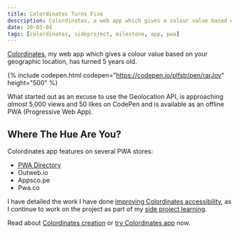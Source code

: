 ```yaml
---
title: Colordinates Turns Five
description: Colordinates, a web app which gives a colour value based on your geographic location, has turned 5
date: 20-03-04
tags: [colordinates, sideproject, milestone, app, pwa]
---
```


[Colordinates](/blog/colordinates/), my web app which gives a colour value based on your geographic location, has turned 5 years old.

{% include codepen.html codepen="https://codepen.io/plfstr/pen/rarJov" height="500" %}

What started out as an excuse to use the Geolocation API, is approaching _almost_ 5,000 views and 50 likes on CodePen and is available as an offline PWA (Progressive Web App).

## Where The Hue Are You?

Colordinates app features on several PWA stores:

* [PWA Directory](/blog/colordinates-in-pwa-directory/)
* Outweb.io
* Appsco.pe
* Pwa.co

I have detailed the work I have done [improving Colordinates accessibility](/blog/colordinates-app-a11y/), as I continue to work on the project as part of my [side project learning](/blog/side-project-learning/).

Read about [Colordinates creation](/blog/colordinates/) or [try Colordinates app](https://plfstr.github.io/colordinates/) now.